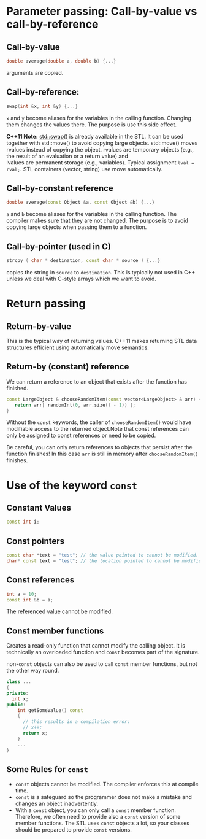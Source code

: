 # Parameter passing: Call-by-value vs call-by-reference

## Call-by-value 

  ```cpp
  double average(double a, double b) {...}
  ```

  arguments are copied.

## Call-by-reference: 

  ```cpp
  swap(int &x, int &y) {...}
  ```

  `x` and `y` become aliases for the variables in the calling function. 
  Changing them changes the values there. The purpose is use this
  side effect.
 
  **C++11 Note:** [std::swap()](https://en.cppreference.com/w/cpp/algorithm/swap) is already available in the STL. It can be used together with std::move() to avoid copying large objects. std::move() moves rvalues instead of copying the object. rvalues are temporary objects (e.g., the
 result of an evaluation or a return value) and  
 lvalues are permanent storage (e.g., variables). 
 Typical assignment `lval = rval;`. STL containers (vector, string) 
 use move automatically.


## Call-by-constant reference

  ```cpp
  double average(const Object &a, const Object &b) {...}
  ```

  `a` and `b` become aliases for the variables in the calling function.
  The compiler makes sure that they are not changed. The purpose is to avoid copying large objects when passing them to a 
  function.


## Call-by-pointer (used in C)
    
  ```cpp
  strcpy ( char * destination, const char * source ) {...}
  ```

  copies the string in `source` to `destination`. This is typically not 
  used in C++ unless we deal with C-style arrays which we want to avoid.
  

# Return passing

## Return-by-value

This is the typical way of returning values. C++11 makes returning STL data structures efficient using automatically move semantics.

## Return-by (constant) reference

We can return a reference to an object that exists after the function has finished.

```cpp
const LargeObject & chooseRandomItem(const vector<LargeObject> & arr) {
   return arr[ randomInt(0, arr.size() - 1)) ];
}
```

Without the `const` keywords, the caller of `chooseRandomItem()` would
have modifiable access to the returned object.Note that const references can only be assigned to const references or need to be copied.

Be careful, you can only return references to objects that persist after the function finishes!
In this case `arr` is still in memory after `chooseRandomItem()` finishes.

# Use of the keyword `const`


## Constant Values

```cpp
const int i;
```

## Const pointers

```cpp
const char *text = "test"; // the value pointed to cannot be modified.
char* const text = "test"; // the location pointed to cannot be modified.
```

## Const references

```cpp
int a = 10;
const int &b = a;
```

The referenced value cannot be modified.

## Const member functions

Creates a read-only function that cannot modify the calling object. It is technically an 
overloaded function and `const` becomes part of the signature.

non-`const` objects can also be used to call `const` member functions, but not the other 
way round.

```cpp
class ...
{
private:
  int x;
public:
    int getSomeValue() const
    {
      // this results in a compilation error: 
      // x++; 
      return x;
    }  
    ...
}
```

## Some Rules for `const`

* `const` objects cannot be modified. The compiler enforces this at compile time.
* `const` is a safeguard so the programmer does not make a mistake and changes an object inadvertently. 
* With a `const` object, you can only call a `const` member function. Therefore, we often need to provide also a `const` version of some member functions. The STL uses `const` objects a lot, so your classes should be prepared to provide `const` versions. 

